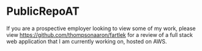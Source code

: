 # PublicRepoAT

If you are a prospective employer looking to view some of my work, please view https://github.com/thompsonaaron/fartlek for a review of a full stack web application that I am currently working on, hosted on AWS. 
